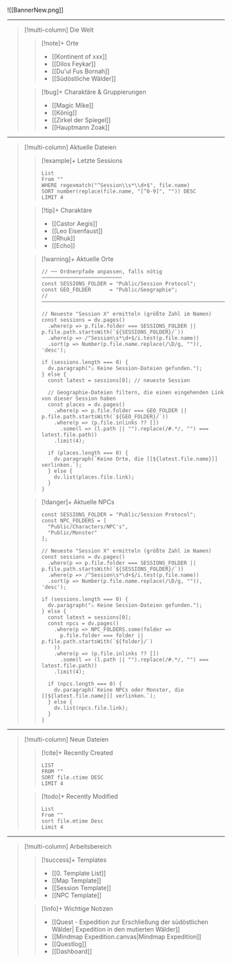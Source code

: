 ![[BannerNew.png]]

---

>[!multi-column] Die Welt
>
>> [!note]+ Orte
>> - [[Kontinent of xxx]]
>> - [[Dilos Feykar]]
>> - [[Du'ul Fus Bornah]]
>> - [[Südöstliche Wälder]]
>
>> [!bug]+ Charaktäre & Gruppierungen
>> - [[Magic Mike]]
>> - [[König]]
>> - [[Zirkel der Spiegel]]
>> - [[Hauptmann Zoak]]


---
> [!multi-column] Aktuelle Dateien
>
> > [!example]+ Letzte Sessions
>>```dataview
> >List
> >From ""
> >WHERE regexmatch("^Session\\s*\\d+$", file.name)
> >SORT number(replace(file.name, "[^0-9]", "")) DESC
> >LIMIT 4
>
>> [!tip]+ Charaktäre
>> - [[Castor Aegis]]
>> - [[Leo Eisenfaust]]
>> - [[Rhuk]]
>> - [[Echo]]
>
> > [!warning]+ Aktuelle Orte
> > ```dataviewjs
> > // ── Ordnerpfade anpassen, falls nötig ──────────────────────────
> > const SESSIONS_FOLDER = "Public/Session Protocol";
> > const GEO_FOLDER      = "Public/Geographie";
> > // ───────────────────────────────────────────────────────────────
> >
> > // Neueste "Session X" ermitteln (größte Zahl im Namen)
> > const sessions = dv.pages()
> >   .where(p => p.file.folder === SESSIONS_FOLDER || p.file.path.startsWith(`${SESSIONS_FOLDER}/`))
> >   .where(p => /^Session\s*\d+$/i.test(p.file.name))
> >   .sort(p => Number(p.file.name.replace(/\D/g, "")), 'desc');
> >
> > if (sessions.length === 0) {
> >   dv.paragraph("⚠️ Keine Session-Dateien gefunden.");
> > } else {
> >   const latest = sessions[0]; // neueste Session
> >
> >   // Geographie-Dateien filtern, die einen eingehenden Link von dieser Session haben
> >   const places = dv.pages()
> >     .where(p => p.file.folder === GEO_FOLDER || p.file.path.startsWith(`${GEO_FOLDER}/`))
> >     .where(p => (p.file.inlinks ?? [])
> >       .some(l => (l.path || "").replace(/#.*/, "") === latest.file.path))
> >     .limit(4);
> >
> >   if (places.length === 0) {
> >     dv.paragraph(`Keine Orte, die [[${latest.file.name}]] verlinken.`);
> >   } else {
> >     dv.list(places.file.link);
> >   }
> > }
> > ```
>
>
> > [!danger]+ Aktuelle NPCs
> > ```dataviewjs
> > const SESSIONS_FOLDER = "Public/Session Protocol";
> > const NPC_FOLDERS = [
> >   "Public/Characters/NPC's",
> >   "Public/Monster"
> > ];
> >
> > // Neueste "Session X" ermitteln (größte Zahl im Namen)
> > const sessions = dv.pages()
> >   .where(p => p.file.folder === SESSIONS_FOLDER || p.file.path.startsWith(`${SESSIONS_FOLDER}/`))
> >   .where(p => /^Session\s*\d+$/i.test(p.file.name))
> >   .sort(p => Number(p.file.name.replace(/\D/g, "")), 'desc');
> >
> > if (sessions.length === 0) {
> >   dv.paragraph("⚠️ Keine Session-Dateien gefunden.");
> > } else {
> >   const latest = sessions[0];
> >   const npcs = dv.pages()
> >     .where(p => NPC_FOLDERS.some(folder =>
> >       p.file.folder === folder || p.file.path.startsWith(`${folder}/`)
> >     ))
> >     .where(p => (p.file.inlinks ?? [])
> >       .some(l => (l.path || "").replace(/#.*/, "") === latest.file.path))
> >     .limit(4);
> >
> >   if (npcs.length === 0) {
> >     dv.paragraph(`Keine NPCs oder Monster, die [[${latest.file.name}]] verlinken.`);
> >   } else {
> >     dv.list(npcs.file.link);
> >   }
> > }
> > ```
>
---
> [!multi-column] Neue Dateien
>
> > [!cite]+ Recently Created
> > ```dataview
> > LIST
> > FROM ""
> > SORT file.ctime DESC
> > LIMIT 4
> > ```
>
> > [!todo]+ Recently Modified
>> ```dataview 
> > List 
> > From ""
> > sort file.mtime Desc
> > Limit 4
> > ```

---
>[!multi-column] Arbeitsbereich
>
>> [!success]+ Templates
>> - [[0. Template List]]
>> - [[Map Template]]
>> - [[Session Template]]
>> - [[NPC Template]]
>
>> [!info]+ Wichtige Notizen
>> - [[Quest - Expedition zur Erschließung der südöstlichen Wälder| Expedition in den mutierten Wälder]]
>> - [[Mindmap Expedition.canvas|Mindmap Expedition]]
>> - [[Questlog]]
>> - [[Dashboard]]



